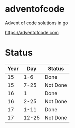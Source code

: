 # adventofcode
Advent of code solutions in go

https://adventofcode.com

# Status

| Year | Day   | Status   |
|------|-------|----------|
| 15   | 1-6   | Done     |
| 15   | 7-25  | Not Done |
| 16   | 1     | Done     |
| 16   | 2-25  | Not Done |
| 17   | 1-11  | Done     |
| 17   | 12-25 | Not Done |